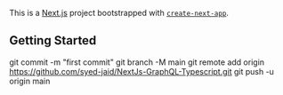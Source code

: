 This is a [Next.js](https://nextjs.org/) project bootstrapped with [`create-next-app`](https://github.com/vercel/next.js/tree/canary/packages/create-next-app).

## Getting Started



git commit -m "first commit"
git branch -M main
git remote add origin https://github.com/syed-jaid/NextJs-GraphQL-Typescript.git
git push -u origin main

